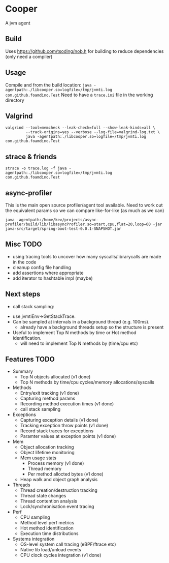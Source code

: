 # Cooper

A jvm agent

## Build

Uses https://github.com/tsoding/nob.h for building to reduce dependencies (only need a compiler)

## Usage

Compile and from the build location:
`java -agentpath:./libcooper.so=logfile=/tmp/jvmti.log com.github.foamdino.Test`
Need to have a `trace.ini` file in the working directory

## Valgrind

```
valgrind --tool=memcheck --leak-check=full --show-leak-kinds=all \
         --track-origins=yes --verbose --log-file=valgrind-log.txt \
         java -agentpath:./libcooper.so=logfile=/tmp/jvmti.log com.github.foamdino.Test
```

## strace & friends
```
strace -o trace.log -f java -agentpath:./libcooper.so=logfile=/tmp/jvmti.log com.github.foamdino.Test
```

## async-profiler
This is the main open source profiler/agent tool available. Need to work out the equivalent params so we can compare like-for-like (as much as we can)
```
java -agentpath:/home/kev/projects/async-profiler/build/lib/libasyncProfiler.so=start,cpu,flat=20,loop=60 -jar java-src/target/spring-boot-test-0.0.1-SNAPSHOT.jar
```
## Misc TODO

* using tracing tools to uncover how many syscalls/librarycalls are made in the code
* cleanup config file handling
* add assertions where appropriate
* add iterator to hashtable impl (maybe)

## Next steps

* call stack sampling:
- use jvmtiEnv->GetStackTrace.
- Can be sampled at intervals in a background thread (e.g. 100ms).
  - already have a background threads setup so the structure is present
- Useful to implement Top N methods by time or Hot method identification.
  - will need to implement Top N methods by (time/cpu etc)

## Features TODO

* Summary
  * Top N objects allocated (v1 done)
  * Top N methods by time/cpu cycles/memory allocations/syscalls
* Methods
  * Entry/exit tracking (v1 done)
  * Capturing method params
  * Recording method execution times (v1 done)
  * call stack sampling
* Exceptions
  * Capturing exception details (v1 done)
  * Tracking exception throw points (v1 done)
  * Record stack traces for exceptions
  * Paramter values at exception points (v1 done)
* Mem
  * Object allocation tracking
  * Object lifetime monitoring
  * Mem usage stats
    * Process memory (v1 done)
    * Thread memory
    * Per method allocted bytes (v1 done)
  * Heap walk and object graph analysis
* Threads
  * Thread creation/destruction tracking
  * Thread state changes
  * Thread contention analysis
  * Lock/synchronisation event tracing
* Perf
  * CPU sampling
  * Method level perf metrics
  * Hot method identification
  * Execution time distributions
* Systems integration
  * OS-level system call tracing (eBPF/ftrace etc)
  * Native lib load/unload events
  * CPU clock cycles integration (v1 done)
